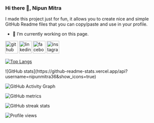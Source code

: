 ### Hi there 👋, Nipun Mitra
I made this project just for fun, it allows you to create nice and simple GitHub Readme files that you can copy/paste and use in your profile.

- 🔭 I’m currently working on this page. 


[<img src='https://cdn.jsdelivr.net/npm/simple-icons@3.0.1/icons/github.svg' alt='github' height='40'>](https://github.com/nipunmitra36)  [<img src='https://cdn.jsdelivr.net/npm/simple-icons@3.0.1/icons/linkedin.svg' alt='linkedin' height='40'>](https://www.linkedin.com/in/nipun-mitra-598650227/)  [<img src='https://cdn.jsdelivr.net/npm/simple-icons@3.0.1/icons/facebook.svg' alt='facebook' height='40'>](https://www.facebook.com/nipunmitra.36)  [<img src='https://cdn.jsdelivr.net/npm/simple-icons@3.0.1/icons/instagram.svg' alt='instagram' height='40'>](https://www.instagram.com/nipun_mitra/)  

[![Top Langs](https://github-readme-stats.vercel.app/api/top-langs/?username=nipunmitra36)](https://github.com/anuraghazra/github-readme-stats)

 <div width="100">![GitHub stats](https://github-readme-stats.vercel.app/api?username=nipunmitra36&show_icons=true)</div>


![GitHub Activity Graph](https://activity-graph.herokuapp.com/graph?username=nipunmitra36)  

![GitHub metrics](https://metrics.lecoq.io/nipunmitra36)  

![GitHub streak stats](https://github-readme-streak-stats.herokuapp.com/?user=nipunmitra36)  

![Profile views](https://gpvc.arturio.dev/nipunmitra36)  <div width="100"></div>
